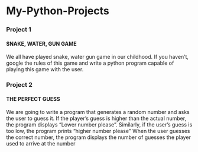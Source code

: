 # My-Python-Projects

### Project 1

#### SNAKE, WATER, GUN GAME
We all have played snake, water gun game in our childhood. If you haven’t, google the
rules of this game and write a python program capable of playing this game with the
user.


### Project 2

#### THE PERFECT GUESS


We are going to write a program that generates a random number and asks the user to
guess it.
If the player’s guess is higher than the actual number, the program displays “Lower
number please”. Similarly, if the user’s guess is too low, the program prints “higher
number please” When the user guesses the correct number, the program displays the
number of guesses the player used to arrive at the number
